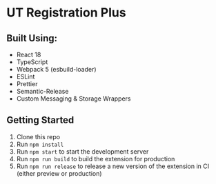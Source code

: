 # UT Registration Plus

## Built Using:
 
-   React 18
-   TypeScript
-   Webpack 5 (esbuild-loader)
-   ESLint
-   Prettier
-   Semantic-Release
-   Custom Messaging & Storage Wrappers

## Getting Started

1. Clone this repo
2. Run `npm install`
3. Run `npm start` to start the development server
4. Run `npm run build` to build the extension for production
5. Run `npm run release` to release a new version of the extension in CI (either preview or production)
